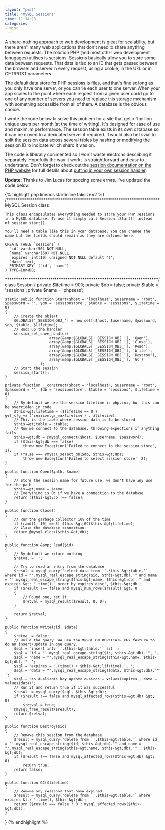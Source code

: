 ```yaml
---
layout: "post"
title: "MySQL Sessions"
time: 11:18:28
categories:
- misc
---
```

A share-nothing approach to web development is great for scalability, but there aren't many web applications that don't need to share anything between requests. The solution PHP (and most other web development lanugages) utilises is sessions. Sessions basically allow you to store some data between requests. That data is tied to an ID that gets passed between the browser and server in every request, using a cookie, in the URL or in GET/POST parameters.

The default data store for PHP sessions is files, and that's fine so long as you only have one server, or you can tie each user to one server. When your app scales to the point where each request from a given user could go to one of any number of servers you need to replace this storage mechanism with something accessible from all of them. A database is the obvious choice.

<!--more-->I wrote the code below to solve this problem for a site that get &gt; 1 million unique users per month (at the time of writing). It's designed for ease of use and maximum performance. The session table exists in its own database so it can be moved to a dedicated server if required. It would also be trivial to split the session data across several tables by hashing or modifying the session ID to indicate which shard it was on.

The code is liberally commented so I won't waste electrons describing it separately. Hopefully the way it works is straightforward and easy to understand. Don't forget to check out the <a href="http://php.net/session">session documentation on the PHP website</a> for full details about <a href="http://php.net/session-set-save-handler">putting in your own session handler</a>.

<strong>Update:</strong> Thanks to Jim Lucas for spotting some errors. I've updated the code below.

{% highlight php linenos startinline tabsize=2 %}
/***********************************************************************
	MySQL Session class

	This class encapsulates everything needed to store your PHP sessions
	in a MySQL database. To use it simply call Session::Start() instead
	of session_start().

	You'll need a table like this in your database. You can change the
	name but the fields should remain as they are defined here.

	CREATE TABLE `sessions` (
	  `id` varchar(50) NOT NULL,
	  `name` varchar(50) NOT NULL,
	  `expires` int(10) unsigned NOT NULL default '0',
	  `data` text,
	  PRIMARY KEY  (`id`, `name`)
	) TYPE=InnoDB;
***********************************************************************/
class Session
{
	private $lifetime = 900;
	private $db = false;
	private $table = 'sessions';
	private $name = 'phpsess';

	static public function Start($host = 'localhost', $username = 'root', $password = '', $db = 'sessionstore', $table = 'sessions', $lifetime = 0)
	{
		// Create the object
		$GLOBALS['_SESSION_OBJ_'] = new self($host, $username, $password, $db, $table, $lifetime);
		// Hook up the handler
		session_set_save_handler(
						array(&amp;$GLOBALS['_SESSION_OBJ_'], 'Open'),
						array(&amp;$GLOBALS['_SESSION_OBJ_'], 'Close'),
						array(&amp;$GLOBALS['_SESSION_OBJ_'], 'Read'),
						array(&amp;$GLOBALS['_SESSION_OBJ_'], 'Write'),
						array(&amp;$GLOBALS['_SESSION_OBJ_'], 'Destroy'),
						array(&amp;$GLOBALS['_SESSION_OBJ_'], 'GC')
					);
		// Start the session
		session_start();
	}

	private function __construct($host = 'localhost', $username = 'root', $password = '', $db = 'sessionstore', $table = 'sessions', $lifetime = 0)
	{
		// By default we use the session lifetime in php.ini, but this can be overridden in code
		$this-&gt;lifetime = ($lifetime == 0 ? get_cfg_var('session.gc_maxlifetime') : $lifetime);
		// This is the table where session data is to be stored
		$this-&gt;table = $table;
		// Now we connect to the database, throwing expections if anything fails
		$this-&gt;db = @mysql_connect($host, $username, $password);
		if ($this-&gt;db === false)
			throw new Exception('Failed to connect to the session store', 1);
		if (false === @mysql_select_db($db, $this-&gt;db))
			throw new Exception('Failed to select session store', 2);
	}

	public function Open($path, $name)
	{
		// Store the session name for future use, we don't have any use for the path
		$this-&gt;name = $name;
		// Everything is OK if we have a connection to the database
		return ($this-&gt;db !== false);
	}

	public function Close()
	{
		// Run the garbage collector 10% of the time
		if (rand(1, 10) == 5) $this-&gt;GC($this-&gt;lifetime);
		// Close the database connection
		return @mysql_close($this-&gt;db);
	}

	public function &amp; Read($id)
	{
		// By default we return nothing
		$retval = '';

		// Try to read an entry from the database
		$result = mysql_query('select data from `'.$this-&gt;table.'` where id = "'.mysql_real_escape_string($id, $this-&gt;db).'" and name = "'.mysql_real_escape_string($this-&gt;name, $this-&gt;db).'" and expires &gt; '.time().' order by expires desc', $this-&gt;db);
		if ($result !== false and mysql_num_rows($result) &gt; 0)
		{
			// Found one, get it
			$retval = mysql_result($result, 0, 0);
		}

		return $retval;
	}

	public function Write($id, $data)
	{
		$retval = false;
		// Build the query. We use the MySQL ON DUPLICATE KEY feature to do an insert/update in one query.
		$sql = 'insert into `'.$this-&gt;table.'` set ';
		$sql.= 'id = "'.mysql_real_escape_string($id, $this-&gt;db).'", ';
		$sql.= 'name = "'.mysql_real_escape_string($this-&gt;name, $this-&gt;db).'", ';
		$sql.= 'expires = '.(time() + $this-&gt;lifetime).', ';
		$sql.= 'data = "'.mysql_real_escape_string($data, $this-&gt;db).'" ';
		$sql.= 'on duplicate key update expires = values(expires), data = values(data)';
		// Run it and return true if it was successful
		$result = mysql_query($sql, $this-&gt;db);
		if ($result !== false and mysql_affected_rows($this-&gt;db) &gt; 0)
			$retval = true;
		@mysql_free_result($result);
		return $retval;
	}

	public function Destroy($id)
	{
		// Remove this session from the database
		$result = mysql_query('delete from `'.$this-&gt;table.'` where id = "'.mysql_real_escape_string($id, $this-&gt;db).'" and name = "'.mysql_real_escape_string($this-&gt;name, $this-&gt;db).'"', $this-&gt;db);
		if ($result !== false and mysql_affected_rows($this-&gt;db) &gt; 0)
			return true;
		return false;
	}

	public function GC($lifetime)
	{
		// Remove any sessions that have expired
		$result = mysql_query('delete from `'.$this-&gt;table.'` where expires &lt; '.time(), $this-&gt;db);
		return ($result === false ? 0 : mysql_affected_rows($this-&gt;db));
	}
}
{% endhighlight %}
